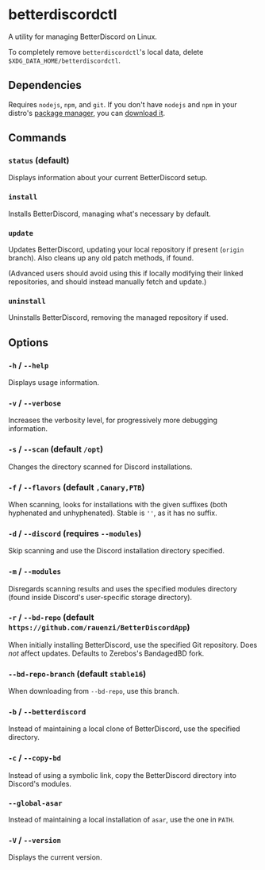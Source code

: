 # betterdiscordctl

A utility for managing BetterDiscord on Linux.

To completely remove `betterdiscordctl`'s local data, delete
`$XDG_DATA_HOME/betterdiscordctl`.

## Dependencies

Requires `nodejs`, `npm`, and `git`. If you don't have `nodejs` and `npm` in
your distro's [package manager][node-packages], you can
[download it][node-download].

[node-packages]: https://nodejs.org/en/download/package-manager/
[node-download]: https://nodejs.org/en/download/

## Commands

### `status` (default)

Displays information about your current BetterDiscord setup.

### `install`

Installs BetterDiscord, managing what's necessary by default.

### `update`

Updates BetterDiscord, updating your local repository if present (`origin`
branch). Also cleans up any old patch methods, if found.

(Advanced users should avoid using this if locally modifying their linked
repositories, and should instead manually fetch and update.)

### `uninstall`

Uninstalls BetterDiscord, removing the managed repository if used.

## Options

### `-h` / `--help`

Displays usage information.

### `-v` / `--verbose`

Increases the verbosity level, for progressively more debugging information.

### `-s` / `--scan` (default `/opt`)

Changes the directory scanned for Discord installations.

### `-f` / `--flavors` (default `,Canary,PTB`)

When scanning, looks for installations with the given suffixes (both hyphenated
and unhyphenated). Stable is `''`, as it has no suffix.

### `-d` / `--discord` (requires `--modules`)

Skip scanning and use the Discord installation directory specified.

### `-m` / `--modules`

Disregards scanning results and uses the specified modules directory (found
inside Discord's user-specific storage directory).

### `-r` / `--bd-repo` (default `https://github.com/rauenzi/BetterDiscordApp`)

When initially installing BetterDiscord, use the specified Git repository. Does
_not_ affect updates. Defaults to Zerebos's BandagedBD fork.

### `--bd-repo-branch` (default `stable16`)

When downloading from `--bd-repo`, use this branch.

### `-b` / `--betterdiscord`

Instead of maintaining a local clone of BetterDiscord, use the specified
directory.

### `-c` / `--copy-bd`

Instead of using a symbolic link, copy the BetterDiscord directory into
Discord's modules.

### `--global-asar`

Instead of maintaining a local installation of `asar`, use the one in `PATH`.

### `-V` / `--version`

Displays the current version.
